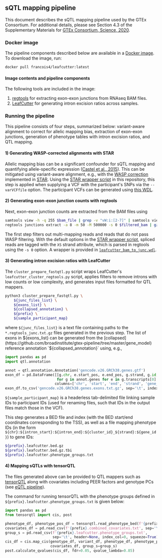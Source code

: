 <!-- Author: Francois Aguet -->
## sQTL mapping pipeline

This document describes the sQTL mapping pipeline used by the GTEx Consortium. For additional details, please see Section 4.3 of the Supplementary Materials for [GTEx Consortium, Science, 2020](https://www.science.org/doi/suppl/10.1126/science.aaz1776/suppl_file/aaz1776_aguet_sm.pdf).

### Docker image
The pipeline components described below are available in a [Docker image](https://hub.docker.com/r/francois4/leafcutter/). To download the image, run:
```bash
docker pull francois4/leafcutter:latest
```

#### Image contents and pipeline components
The following tools are included in the image:

1. [regtools](https://regtools.readthedocs.io/en/latest/) for extracting exon-exon junctions from RNAseq BAM files.
2. [LeafCutter](https://davidaknowles.github.io/leafcutter/) for generating intron excision ratios across samples.

### Running the pipeline
This pipeline consists of four steps, summarized below: variant-aware alignment to correct for allelic mapping bias, extraction of exon-exon junctions, generation of phenotype tables with intron excision ratios, and QTL mapping.

#### 1) Generating WASP-corrected alignments with STAR
Allelic mapping bias can be a significant confounder for sQTL mapping and quantifying allele-specific expression ([Castel et al., 2015](https://genomebiology.biomedcentral.com/articles/10.1186/s13059-015-0762-6)). This can be mitigated using variant-aware alignment, e.g., with the [WASP correction](https://www.nature.com/articles/nmeth.3582) implemented in [STAR](https://github.com/alexdobin/STAR). Using the [STAR wrapper script](../../rnaseq/src/run_STAR.py) in this repository, this step is applied when supplying a VCF with the participant's SNPs via the `--varVCFfile` option. The participant VCFs can be generated using [this WDL](../../genotype/participant_vcfs.wdl).

#### 2) Generating exon-exon junction counts with regtools
Next, exon-exon junction counts are extracted from the BAM files using
```bash
samtools view -h -q 255 $bam_file | grep -v "vW:i:[2-7]" | samtools view -b > $filtered_bam
regtools junctions extract -a 8 -m 50 -M 500000 -s 0 $filtered_bam | gzip -c > ${sample_id}.regtools_junc.txt.gz
```
The first step filters out multi-mapping reads and reads that do not pass WASP filtering. With the default options in the [STAR wrapper script](../../rnaseq/src/run_STAR.py), spliced reads are tagged with the `XS` strand attribute, which is parsed in regtools using the `-s 0` option.
A wrapper is provided in [`leafcutter_bam_to_junc.wdl`](leafcutter_bam_to_junc.wdl).

#### 3) Generating intron excision ratios with LeafCutter
The `cluster_prepare_fastqtl.py` script wraps LeafCutter's `leafcutter_cluster_regtools.py` script, applies filters to remove introns with low counts or low complexity, and generates input files formatted for QTL mappers.
```bash
python3 cluster_prepare_fastqtl.py \
    ${junc_files_list} \
    ${exons_list} \
    ${collapsed_annotation} \
    ${prefix} \
    ${sample_participant_map}
```
where `${junc_files_list}` is a text file containing paths to the `*.regtools_junc.txt.gz` files generated in the previous step. The list of exons in ${exons_list} can be generated from the [collapsed](https://github.com/broadinstitute/gtex-pipeline/tree/master/gene_model) reference annotation `${collapsed_annotation}` using, e.g.,
```python
import pandas as pd
import qtl.annotation

annot = qtl.annotation.Annotation('gencode.v26.GRCh38.genes.gtf')
exon_df = pd.DataFrame([[g.chr, e.start_pos, e.end_pos, g.strand, g.id, g.name]
                        for g in annot.genes for e in g.transcripts[0].exons],
                       columns=['chr', 'start', 'end', 'strand', 'gene_id', 'gene_name'])
exon_df.to_csv('gencode.v26.GRCh38.genes.exons.txt.gz', sep='\t', index=False)
```
`${sample_participant_map}` is a headerless tab-delimited file linking sample IDs to participant IDs (used for renaming files, such that IDs in the output files match those in the VCF).

This step generates a BED file and index (with the BED start/end coordinates corresponding to the TSS), as well as a file mapping phenotype IDs (in the form `${chr}:${intron_start}:${intron_end}:${cluster_id}_${strand}:${gene_id}`) to gene IDs:
```bash
${prefix}.leafcutter.bed.gz
${prefix}.leafcutter.bed.gz.tbi
${prefix}.leafcutter.phenotype_groups.txt
```

#### 4) Mapping sQTLs with tensorQTL
The files generated above can be provided to QTL mappers such as [tensorQTL](https://github.com/broadinstitute/tensorqtl) along with covariates including PEER factors and genotype PCs (see [eQTL pipeline](https://github.com/broadinstitute/gtex-pipeline/tree/master/qtl)).

The command for running tensorQTL with the phenotype groups defined in `${prefix}.leafcutter.phenotype_groups.txt` is given below:
```python
import pandas as pd
from tensorqtl import cis, post

phenotype_df, phenotype_pos_df = tensorqtl.read_phenotype_bed(f'{prefix}.leafcutter.bed.gz')
covariates_df = pd.read_csv(f'{prefix}.combined_covariates.txt', sep='\t', index_col=0).T
group_s = pd.read_csv(f'{prefix}.leafcutter.phenotype_groups.txt',
                      sep='\t', header=None, index_col=0, squeeze=True)
cis_df = cis.map_cis(genotype_df, variant_df, phenotype_df, phenotype_pos_df,
                     covariates_df, group_s=group_s)
post.calculate_qvalues(cis_df, fdr=0.05, qvalue_lambda=0.85)
```
